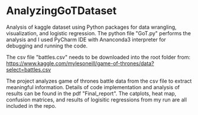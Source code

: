 # AnalyzingGoTDataset
Analysis of kaggle dataset using Python packages for data wrangling, visualization, and logistic regression. The python file "GoT.py" performs the analysis and I used PyCharm IDE with Ananconda3 interpreter for debugging and running the code.

The csv file "battles.csv" needs to be downloaded into the root folder from: https://www.kaggle.com/mylesoneill/game-of-thrones/data?select=battles.csv

The project analyzes game of thrones battle data from the csv file to extract meaningful information. Details of code implementation and analysis of results can be found in the pdf "Final_report". The catplots, heat map, confusion matrices, and results of logisitic regressions from my run are all included in the repo.
